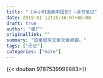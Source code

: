 ```yaml
---
title: "《半小时漫画中国史》-读书笔记"
date: 2019-01-12T15:46:07+08:00
draft: true
author: "瞿广"
originallink: ""
summary: "这里填写文章文章摘要。"
tags: ["历史"]
categories: ["note"]
---
```


{{< douban 9787539999883>}}



<!-- more -->